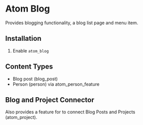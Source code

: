 # Atom Blog

Provides blogging functionality, a blog list page and menu item.

## Installation

1. Enable `atom_blog`

## Content Types

- Blog post (blog_post)
- Person (person) via atom_person_feature

## Blog and Project Connector

Also provides a feature for to connect Blog Posts and Projects (atom_project).
